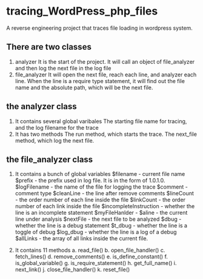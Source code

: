 # tracing_WordPress_php_files
A reverse engineering project that traces file loading in wordpress system.
## There are two classes
1. analyzer
   It is the start of the project. It will call an object of file_analyzer and then log the next file in the log file
3. file_analyzer
   It will open the next file, reach each line, and analyzer each line. When the line is a require type statement, it will find out the file name and the absolute path, which will be the next file.

## the analyzer class
1. It contains several global varibales
   The starting file name for tracing, and the log filename for the trace
3. It has two methods
   The run method, which starts the trace.
   The next_file method, which log the next file.

## the file_analyzer class
1. It contains a bunch of global variables
   $filename - current file name
   $prefix   - the prefix used in log file. It is in the form of 1.0.1.0.
   $logFilename - the name of the file for logging the trace
   $comment   - comment type
   $cleanLine - the line after remove comments
   $lineCount - the order number of each line inside the file
   $linkCount - the order number of each link inside the file
   $incompleteInstruction - whether the line is an incomplete statement
   $myFileHanlder -
   $aline  - the current line under analysis
   $nextFile - the next file to be analyzed
   $dbug   - whether the line is a debug statement
   $t_dbug - whether the line is a toggle of debug
   $log_dbug - whether the line is a log of a debug
   $allLinks - the array of all links inside the current file.
   
3. It contains 11 methods
   a. read_file()
   b. open_file_handler()
   c. fetch_lines()
   d. remove_comments()
   e. is_define_constant()
   f. is_global_variable()
   g. is_require_statement()
   h. get_full_name()
   i. next_link()
   j. close_file_handler()
   k. reset_file()
   
